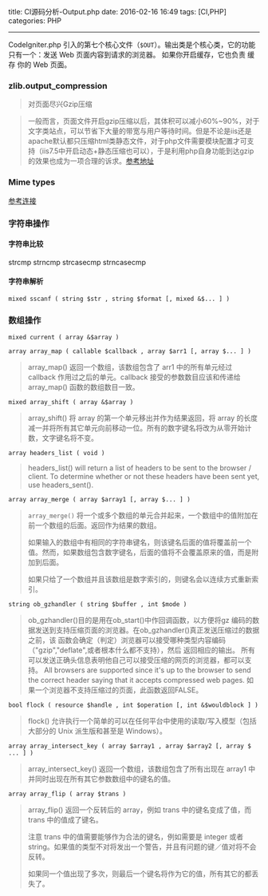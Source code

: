 
title: CI源码分析-Output.php
date: 2016-02-16 16:49
tags: [CI,PHP]
categories: PHP

---
 CodeIgniter.php 引入的第七个核心文件（`$OUT`）。输出类是个核心类，它的功能只有一个：发送 Web 页面内容到请求的浏览器。 如果你开启缓存，它也负责 缓存 你的 Web 页面。

<!-- more -->

### zlib.output_compression

>对页面尽兴Gzip压缩

> 一般而言，页面文件开启gzip压缩以后，其体积可以减小60%~90%，对于文字类站点，可以节省下大量的带宽与用户等待时间。但是不论是iis还是apache默认都只压缩html类静态文件，对于php文件需要模块配置才可支持（iis7.5中开启动态+静态压缩也可以），于是利用php自身功能到达gzip的效果也成为一项合理的诉求。[参考地址](http://stackoverflow.com/questions/25363864/zlib-output-compression-and-output-buffering)

### Mime types

[参考连接](http://www.cnblogs.com/jsean/articles/1610265.html)

### 字符串操作

#### 字符串比较

strcmp strncmp strcasecmp strncasecmp

#### 字符串解析

    mixed sscanf ( string $str , string $format [, mixed &$... ] )

### 数组操作

    mixed current ( array &$array )

    array array_map ( callable $callback , array $arr1 [, array $... ] )

> array_map() 返回一个数组，该数组包含了 arr1 中的所有单元经过 callback 作用过之后的单元。callback
> 接受的参数数目应该和传递给 array_map() 函数的数组数目一致。

    mixed array_shift ( array &$array )

> array_shift() 将 array 的第一个单元移出并作为结果返回，将 array
> 的长度减一并将所有其它单元向前移动一位。所有的数字键名将改为从零开始计数，文字键名将不变。

    array headers_list ( void )

> headers_list() will return a list of headers to be sent to the browser
> / client. To determine whether or not these headers have been sent
> yet, use headers_sent().


    array array_merge ( array $array1 [, array $... ] )

> `array_merge()` 将一个或多个数组的单元合并起来，一个数组中的值附加在前一个数组的后面。返回作为结果的数组。 
> 
> 如果输入的数组中有相同的字符串键名，则该键名后面的值将覆盖前一个值。然而，如果数组包含数字键名，后面的值将不会覆盖原来的值，而是附加到后面。
> 
> 
> 如果只给了一个数组并且该数组是数字索引的，则键名会以连续方式重新索引。

    string ob_gzhandler ( string $buffer , int $mode )

> ob_gzhandler()目的是用在ob_start()中作回调函数，以方便将gz
> 编码的数据发送到支持压缩页面的浏览器。在ob_gzhandler()真正发送压缩过的数据之前，该
> 函数会确定（判定）浏览器可以接受哪种类型内容编码（"gzip","deflate",或者根本什么都不支持），然后 返回相应的输出。
> 所有可以发送正确头信息表明他自己可以接受压缩的网页的浏览器，都可以支持。 All browsers are supported since
> it's up to the browser to send the correct header saying that it
> accepts compressed web pages. 如果一个浏览器不支持压缩过的页面，此函数返回FALSE。

    bool flock ( resource $handle , int $operation [, int &$wouldblock ] )

> flock() 允许执行一个简单的可以在任何平台中使用的读取/写入模型（包括大部分的 Unix 派生版和甚至是 Windows）。

    array array_intersect_key ( array $array1 , array $array2 [, array $ ... ] )

> array_intersect_key() 返回一个数组，该数组包含了所有出现在 array1 中并同时出现在所有其它参数数组中的键名的值。 

    array array_flip ( array $trans )

> array_flip() 返回一个反转后的 array，例如 trans 中的键名变成了值，而 trans 中的值成了键名。 
> 
> 注意 trans 中的值需要能够作为合法的键名，例如需要是 integer 或者
> string。如果值的类型不对将发出一个警告，并且有问题的键／值对将不会反转。 
> 
> 如果同一个值出现了多次，则最后一个键名将作为它的值，所有其它的都丢失了。


 

``` PHP
```

